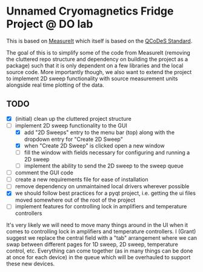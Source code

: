 # Unnamed Cryomagnetics Fridge Project @ DO lab

This is based on [MeasureIt](https://github.com/nanophys/MeasureIt) which itself is based on the [QCoDeS Standard](https://github.com/microsoft/qcodes).

The goal of this is to simplify some of the code from MeasureIt (removing the cluttered repo structure and dependency on building the project as a package) such that it is only dependent on a few libraries and the local source code. More importantly though, we also want to extend the project to implement 2D sweep functionality with source measurement units alongside real time plotting of the data.

## TODO
- [x] (initial) clean up the cluttered project structure
- [ ] implement 2D sweep functionality to the GUI
    - [x] add "2D Sweeps" entry to the menu bar (top) along with the dropdown entry for "Create 2D Sweep" 
    - [x] when "Create 2D Sweep" is clicked open a new window
    - [ ] fill the window with fields necessary for configuring and running a 2D sweep
    - [ ] implement the ability to send the 2D sweep to the sweep queue
- [ ] comment the GUI code
- [ ] create a new requirements file for ease of installation
- [ ] remove dependency on unmaintained local drivers wherever possible
- [x] we should follow best practices for a pyqt project, i.e. getting the ui files moved somewhere out of the root of the project
- [ ] implement features for controlling lock in amplifiers and temperature controllers

It's very likely we will need to move many things around in the UI when it comes to controlling lock in amplifiers and temperature controllers. I (Grant) suggest we replace the central field with a "tab" arrangement where we can swap between different pages for 1D sweep, 2D sweep, temperature control, etc. Everything can come together (as in many things can be done at once for each device) in the queue which will be overhauled to support these new devices.
